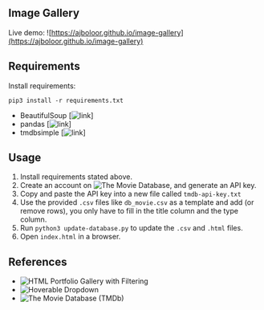 ## Image Gallery

Live demo: ![https://ajboloor.github.io/image-gallery](https://ajboloor.github.io/image-gallery)

## Requirements

Install requirements:
```
pip3 install -r requirements.txt
```

- BeautifulSoup [![link](https://www.crummy.com/software/BeautifulSoup/bs4/doc/)]
- pandas [![link](https://pandas.pydata.org/)]
- tmdbsimple [![link](https://github.com/celiao/tmdbsimple)]

## Usage
1. Install requirements stated above.
2. Create an account on ![The Movie Database](https://www.themoviedb.org/account/signup), and generate an API key.
3. Copy and paste the API key into a new file called `tmdb-api-key.txt`
4. Use the provided `.csv` files like `db_movie.csv` as a template and add (or remove rows), you only have to fill in the title column and the type column.
5. Run `python3 update-database.py` to update the `.csv` and `.html` files.
6. Open `index.html` in a browser.

## References
- ![HTML Portfolio Gallery with Filtering](https://www.w3schools.com/howto/howto_js_portfolio_filter.asp)
- ![Hoverable Dropdown](https://www.w3schools.com/howto/howto_css_dropdown.asp)
- ![The Movie Database (TMDb)](https://www.themoviedb.org/)

